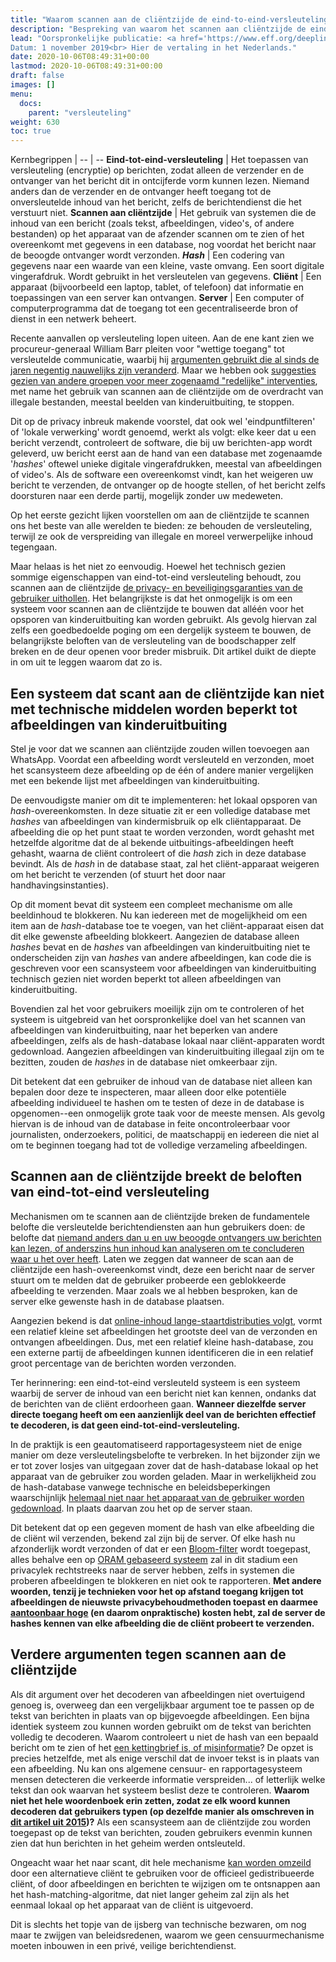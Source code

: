 ```yaml
---
title: "Waarom scannen aan de cliëntzijde de eind-to-eind-versleuteling verbreekt"
description: "Bespreking van waarom het scannen aan cliëntzijde de eind-tot-eind-versleuteling van digitale communicatie verbreekt."
lead: "Oorspronkelijke publicatie: <a href='https://www.eff.org/deeplinks/2019/11/why-adding-client-side-scanning-breaks-end-end-encryption'>Why Adding Client-Side Scanning Breaks End-To-End Encryption</a> <br> Auteur: Erica Portnoy<br> Publicatie: Electronic Frontier Foundation<br> 
Datum: 1 november 2019<br> Hier de vertaling in het Nederlands."
date: 2020-10-06T08:49:31+00:00
lastmod: 2020-10-06T08:49:31+00:00
draft: false
images: []
menu:
  docs:
    parent: "versleuteling"
weight: 630
toc: true
---
```


Kernbegrippen |
 -- | --
**Eind-tot-eind-versleuteling** | Het toepassen van versleuteling (encryptie) op berichten, zodat alleen de verzender en de ontvanger van het bericht dit in ontcijferde vorm kunnen lezen. Niemand anders dan de verzender en de ontvanger heeft toegang tot de onversleutelde inhoud van het bericht, zelfs de berichtendienst die het verstuurt niet.
**Scannen aan cliëntzijde** | Het gebruik van systemen die de inhoud van een bericht (zoals tekst, afbeeldingen, video's, of andere bestanden) op het apparaat van de afzender scannen om te zien of het overeenkomt met gegevens in een database, nog voordat het bericht naar de beoogde ontvanger wordt verzonden.
***Hash*** | Een codering van gegevens naar een waarde van een kleine, vaste omvang. Een soort digitale vingerafdruk. Wordt gebruikt in het versleutelen van gegevens.
**Cliënt** | Een apparaat (bijvoorbeeld een laptop, tablet, of telefoon) dat informatie en toepassingen van een server kan ontvangen.
**Server** | Een computer of computerprogramma dat de toegang tot een gecentraliseerde bron of dienst in een netwerk beheert.


Recente aanvallen op versleuteling lopen uiteen. Aan de ene kant zien we procureur-generaal William Barr pleiten voor "wettige toegang" tot versleutelde communicatie, waarbij hij [argumenten gebruikt die al sinds de jaren negentig nauwelijks zijn veranderd](https://en.wikipedia.org/wiki/Crypto_Wars). Maar we hebben ook [suggesties gezien van andere groepen voor meer zogenaamd "redelijke" interventies](https://www.eff.org/deeplinks/2019/09/carnegie-experts-should-know-defending-encryption-isnt-absolutist-position), met name het gebruik van scannen aan de cliëntzijde om de overdracht van illegale bestanden, meestal beelden van kinderuitbuiting, te stoppen.

Dit op de privacy inbreuk makende voorstel, dat ook wel 'eindpuntfilteren' of 'lokale verwerking' wordt genoemd, werkt als volgt: elke keer dat u een bericht verzendt, controleert de software, die bij uw berichten-app wordt geleverd, uw bericht eerst aan de hand van een database met zogenaamde '*hashes*' oftewel unieke digitale vingerafdrukken, meestal van afbeeldingen of video's. Als de software een overeenkomst vindt, kan het weigeren uw bericht te verzenden, de ontvanger op de hoogte stellen, of het bericht zelfs doorsturen naar een derde partij, mogelijk zonder uw medeweten.

Op het eerste gezicht lijken voorstellen om aan de cliëntzijde te scannen ons het beste van alle werelden te bieden: ze behouden de versleuteling, terwijl ze ook de verspreiding van illegale en moreel verwerpelijke inhoud tegengaan.

Maar helaas is het niet zo eenvoudig. Hoewel het technisch gezien sommige eigenschappen van eind-tot-eind versleuteling behoudt, zou scannen aan de cliëntzijde [de privacy- en beveiligingsgaranties van de gebruiker uithollen](https://www.eff.org/deeplinks/2019/07/dont-let-encrypted-messaging-become-hollow-promise). Het belangrijkste is dat het onmogelijk is om een systeem voor scannen aan de cliëntzijde te bouwen dat alléén voor het opsporen van kinderuitbuiting kan worden gebruikt. Als gevolg hiervan zal zelfs een goedbedoelde poging om een dergelijk systeem te bouwen, de belangrijkste beloften van de versleuteling van de boodschapper zelf breken en de deur openen voor breder misbruik. Dit artikel duikt de diepte in om uit te leggen waarom dat zo is.

## Een systeem dat scant aan de cliëntzijde kan niet met technische middelen worden beperkt tot afbeeldingen van kinderuitbuiting

Stel je voor dat we scannen aan cliëntzijde zouden willen toevoegen aan WhatsApp. Voordat een afbeelding wordt versleuteld en verzonden, moet het scansysteem deze afbeelding op de één of andere manier vergelijken met een bekende lijst met afbeeldingen van kinderuitbuiting.

De eenvoudigste manier om dit te implementeren: het lokaal opsporen van *hash*-overeenkomsten. In deze situatie zit er een volledige database met *hashes* van afbeeldingen van kindermisbruik op elk cliëntapparaat. De afbeelding die op het punt staat te worden verzonden, wordt gehasht met hetzelfde algoritme dat de al bekende uitbuitings-afbeeldingen heeft gehasht, waarna de cliënt controleert of die *hash* zich in deze database bevindt. Als de *hash* in de database staat, zal het cliënt-apparaat weigeren om het bericht te verzenden (of stuurt het door naar handhavingsinstanties).

Op dit moment bevat dit systeem een compleet mechanisme om alle beeldinhoud te blokkeren. Nu kan iedereen met de mogelijkheid om een item aan de *hash*-database toe te voegen, van het cliënt-apparaat eisen dat dit elke gewenste afbeelding blokkeert. Aangezien de database alleen *hashes* bevat en de *hashes* van afbeeldingen van kinderuitbuiting niet te onderscheiden zijn van *hashes* van andere afbeeldingen, kan code die is geschreven voor een scansysteem voor afbeeldingen van kinderuitbuiting technisch gezien niet worden beperkt tot alleen afbeeldingen van kinderuitbuiting.

Bovendien zal het voor gebruikers moeilijk zijn om te controleren of het systeem is uitgebreid van het oorspronkelijke doel van het scannen van afbeeldingen van kinderuitbuiting, naar het beperken van andere afbeeldingen, zelfs als de hash-database lokaal naar cliënt-apparaten wordt gedownload. Aangezien afbeeldingen van kinderuitbuiting illegaal zijn om te bezitten, zouden de *hashes* in de database niet omkeerbaar zijn.

Dit betekent dat een gebruiker de inhoud van de database niet alleen kan bepalen door deze te inspecteren, maar alleen door elke potentiële afbeelding individueel te hashen om te testen of deze in de database is opgenomen--een onmogelijk grote taak voor de meeste mensen. Als gevolg hiervan is de inhoud van de database in feite oncontroleerbaar voor journalisten, onderzoekers, politici, de maatschappij en iedereen die niet al om te beginnen toegang had tot de volledige verzameling afbeeldingen.

## Scannen aan de cliëntzijde breekt de beloften van eind-tot-eind versleuteling

Mechanismen om te scannen aan de cliëntzijde breken de fundamentele belofte die versleutelde berichtendiensten aan hun gebruikers doen: de belofte dat [niemand anders dan u en uw beoogde ontvangers uw berichten kan lezen, of anderszins hun inhoud kan analyseren om te concluderen waar u het over heeft](https://www.eff.org/deeplinks/2019/07/dont-let-encrypted-messaging-become-hollow-promise). Laten we zeggen dat wanneer de scan aan de cliëntzijde een hash-overeenkomst vindt, deze een bericht naar de server stuurt om te melden dat de gebruiker probeerde een geblokkeerde afbeelding te verzenden. Maar zoals we al hebben besproken, kan de server elke gewenste hash in de database plaatsen.

Aangezien bekend is dat [online-inhoud lange-staartdistributies volgt](https://nymity.ch/tor-dns/pdf/Mahanti2013a.pdf), vormt een relatief kleine set afbeeldingen het grootste deel van de verzonden en ontvangen afbeeldingen. Dus, met een relatief kleine hash-database, zou een externe partij de afbeeldingen kunnen identificeren die in een relatief groot percentage van de berichten worden verzonden.

Ter herinnering: een eind-tot-eind versleuteld systeem is een systeem waarbij de server de inhoud van een bericht niet kan kennen, ondanks dat de berichten van de cliënt erdoorheen gaan. **Wanneer diezelfde server directe toegang heeft om een aanzienlijk deel van de berichten effectief te decoderen, is dat geen eind-tot-eind-versleuteling.**

In de praktijk is een geautomatiseerd rapportagesysteem niet de enige manier om deze versleutelingsbelofte te verbreken. In het bijzonder zijn we er tot zover losjes van uitgegaan zover dat de hash-database lokaal op het apparaat van de gebruiker zou worden geladen. Maar in werkelijkheid zou de hash-database vanwege technische en beleidsbeperkingen waarschijnlijk [helemaal niet naar het apparaat van de gebruiker worden gedownload](https://www.lawfareblog.com/encryption-and-combating-child-exploitation-imagery). In plaats daarvan zou het op de server staan.

Dit betekent dat op een gegeven moment de hash van elke afbeelding die de cliënt wil verzenden, bekend zal zijn bij de server. Of elke hash nu afzonderlijk wordt verzonden of dat er een [Bloom-filter](https://en.wikipedia.org/wiki/Bloom_filter) wordt toegepast, alles behalve een op [ORAM gebaseerd systeem](https://cloudcrypto.wordpress.com/2013/12/20/how-to-search-on-encrypted-data-part-4-oblivious-rams/) zal in dit stadium een privacylek rechtstreeks naar de server hebben, zelfs in systemen die proberen afbeeldingen te blokkeren en niet ook te rapporteren. **Met andere woorden, tenzij je technieken voor het op afstand toegang krijgen tot afbeeldingen de nieuwste privacybehoudmethoden toepast en daarmee [aantoonbaar hoge](https://eprint.iacr.org/2018/423.pdf) (en daarom onpraktische) kosten hebt, zal de server de hashes kennen van elke afbeelding die de cliënt probeert te verzenden.**

## Verdere argumenten tegen scannen aan de cliëntzijde

Als dit argument over het decoderen van afbeeldingen niet overtuigend genoeg is, overweeg dan een vergelijkbaar argument toe te passen op de tekst van berichten in plaats van op bijgevoegde afbeeldingen. Een bijna identiek systeem zou kunnen worden gebruikt om de tekst van berichten volledig te decoderen. Waarom controleert u niet de hash van een bepaald bericht om te zien of het [een kettingbrief is, of misinformatie](https://www.bloomberg.com/opinion/articles/2019-01-25/how-to-stop-misinformation)? De opzet is precies hetzelfde, met als enige verschil dat de invoer tekst is in plaats van een afbeelding. Nu kan ons algemene censuur- en rapportagesysteem mensen detecteren die verkeerde informatie verspreiden... of letterlijk welke tekst dan ook waarvan het systeem beslist deze te controleren. **Waarom niet het hele woordenboek erin zetten, zodat ze elk woord kunnen decoderen dat gebruikers typen (op dezelfde manier als omschreven in [dit artikel uit 2015](https://eprint.iacr.org/2016/718.pdf))?** Als een scansysteem aan de cliëntzijde zou worden toegepast op de tekst van berichten, zouden gebruikers evenmin kunnen zien dat hun berichten in het geheim werden ontsleuteld.

Ongeacht waar het naar scant, dit hele mechanisme [kan worden omzeild](https://www.documentcloud.org/documents/6535123-Eshoo-Wyden-Letter-to-AG-Barr-Re-Encryption.html) door een alternatieve cliënt te gebruiken voor de officieel gedistribueerde cliënt, of door afbeeldingen en berichten te wijzigen om te ontsnappen aan het hash-matching-algoritme, dat niet langer geheim zal zijn als het eenmaal lokaal op het apparaat van de cliënt is uitgevoerd.

Dit is slechts het topje van de ijsberg van technische bezwaren, om nog maar te zwijgen van beleidsredenen, waarom we geen censuurmechanisme moeten inbouwen in een privé, veilige berichtendienst.
